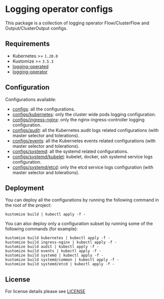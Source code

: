 # Logging operator configs

This package is a collection of logging operator Flow/ClusterFlow and Output/ClusterOutput configs.

## Requirements

- Kubernetes >= `1.20.0`
- Kustomize >= `3.5.3`
- [logging-operated](../logging-operated)
- [logging-operator](../logging-operator)

## Configuration

Configurations available:

- [configs](configs): all the configurations.
- [configs/kubernetes](configs/kubernetes): only the cluster wide pods logging configuration.
- [configs/ingress-nginx](configs/ingress-nginx): only the nginx-ingress-controller logging configuration.
- [configs/audit](configs/audit): all the Kubernetes audit logs related configurations (with master selector and tolerations).
- [configs/events](configs/events): all the Kubernetes events related configurations (with master selector and tolerations).
- [configs/systemd](configs/systemd): all the systemd related configurations.
- [configs/systemd/kubelet](configs/systemd/common): kubelet, docker, ssh systemd service logs configuration.
- [configs/systemd/etcd](configs/systemd/etcd): only the etcd service logs configuration (with master selector and tolerations).

## Deployment

You can deploy all the configurations by running the following command in the root of the project:

```shell
kustomize build | kubectl apply -f -
```

You can also deploy only a configuration subset by running some of the following commands (for example):

```shell
kustomize build kubernetes | kubectl apply -f -
kustomize build ingress-nginx | kubectl apply -f -
kustomize build audit | kubectl apply -f -
kustomize build events | kubectl apply -f -
kustomize build systemd | kubectl apply -f -
kustomize build systemd/common | kubectl apply -f -
kustomize build systemd/etcd | kubectl apply -f -
```

## License

For license details please see [LICENSE](../../LICENSE)
